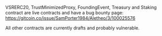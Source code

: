 VSRERC20, TrustMinimizedProxy, FoundingEvent, Treasury and Staking contract are live contracts and have a bug bounty page: https://gitcoin.co/issue/SamPorter1984/Aletheo/3/100025576 

All other contracts are currently drafts and probably vulnerable.
